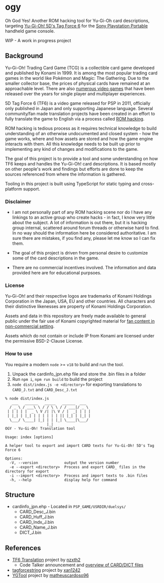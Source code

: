 # ogy
Oh God Yes! Another ROM hacking tool for Yu-Gi-Oh card descriptions, targeting [Yu-Gi-Oh! 5D's Tag Force 6](https://en.wikipedia.org/wiki/Yu-Gi-Oh!_5D%27s) for the [Sony Playstation Portable](https://en.wikipedia.org/wiki/PlayStation_Portable) handheld game console.

WIP - A work in progress project

## Background
Yu-Gi-Oh! Trading Card Game (TCG) is a collectible card game developed and published by Konami in 1999. It is among the most popular trading card games in the world like Pokémon and Magic: The Gathering. Due to the smaller collector base, the prices of physical cards have remained at an approachable level. There are also [numerous video games](https://en.wikipedia.org/wiki/List_of_Yu-Gi-Oh!_video_games) that have been released over the years for single player and multiplayer experiences.

5D Tag Force 6 (TF6) is a video game released for PSP in 2011, officially only published in Japan and only supporting Japanese language. Several community/fan made translation projects have been created in an effort to fully translate the game to English via a process called [ROM hacking](https://en.wikipedia.org/wiki/ROM_hacking).

ROM hacking is tedious process as it requires technical knowledge to build understanding of an otherwise undocumented and closed system - how the game works, where and how assets are stored and how the game engine interacts with them. All this knowledge needs to be built up prior to implementing any kind of changes and modifications to the game.

The goal of this project is to provide a tool and some understanding on how TF6 keeps and handles the Yu-Gi-Oh! card descriptions. It is based mostly on other people's work  and findings but efforts are done to keep the sources referenced from where the information is gathered.

Tooling in this project is built using TypeScript for static typing and cross-platform support.

### Disclaimer

- I am not personally part of any ROM hacking scene nor do I have any linkings to an active group who create hacks - in fact, I know very little about the subject. A lot of information is out there, but it is hacking group internal, scattered around forum threads or otherwise hard to find. In no way should the information here be considered authoritative. I am sure there are mistakes, if you find any, please let me know so I can fix them.

- The goal of this project is driven from personal desire to customize some of the card descriptions in the game.

- There are no commercial incentives involved. The information and data provided here are for educational purpsoes.

### License

Yu-Gi-Oh! and their respective logos are trademarks of Konami Holdings Corporation in the Japan, USA, EU and other countries. All characters and their distinctive likenesses are property of Konami Holdings Corporation.

Assets and data in this repository are freely made available to general public under the fair use of Konami copyrighted material for [fan content in non-commercial setting](https://eu-support.konami.com/hc/en-gb/articles/9648771731479-Copyrights-Career-Opportunities-Goodies).

Assets which do not contain or include IP from Konami are licensed under the permissive BSD-2-Clause License.

### How to use

You require a modern `node` >= `v18` to build and run the tool.

1. Unpack the cardinfo_jpn.ehp file and store the .bin files in a folder
2. Run `npm i`, `npm run build` to build the project
3. `node dist/index.js -e <directory>` for exporting translations to `CARD_J.txt` and `CARD_Desc_J.txt`

```
% node dist/index.js
   ___   ______   _____   ______  ___  
  / _ \ / ___\ \ / / \ \ / / ___|/ _ \ 
 | | | | |  _ \ V /| |\ V / |  _| | | |
 | |_| | |_| | | | | | | || |_| | |_| |
  \___/ \____| |_| | | |_| \____|\___/ 
                   |_|                 
OGY - Yu-Gi-Oh! Translation tool

Usage: index [options]

A helper tool to export and import CARD texts for Yu-Gi-Oh! 5D's Tag Force 6

Options:
  -V, --version            output the version number
  -e --export <directory>  Process and export CARD_ files in the directory for export
  -i --import <directory>  Process and import texts to .bin files
  -h, --help               display help for command
```

## Structure

- cardinfo_jpn.ehp - Located in `PSP_GAME/USRDIR/duelsys/`
  - CARD_Desc_J.bin
  - CARD_Huff_J.bin
  - CARD_Indx_J.bin
  - CARD_Name_J.bin
  - DICT_J.bin

## References

- [TF6 Translation](https://github.com/nzxth2/tf6-translation) project by [nzxth2](https://github.com/nzxth2)
  - Code Talker announcement and [overview of CARD/DICT files](https://gbatemp.net/threads/yu-gi-oh-5ds-tag-force-6-translation-project.351972/page-41#post-9627016)
- [tagforcestring](https://github.com/xan1242/tagforcestring) project by [xan1242](https://github.com/xan1242)
- [YGTool](https://github.com/matheuscardoso96/YGTool) project by [matheuscardoso96](https://github.com/matheuscardoso96)
